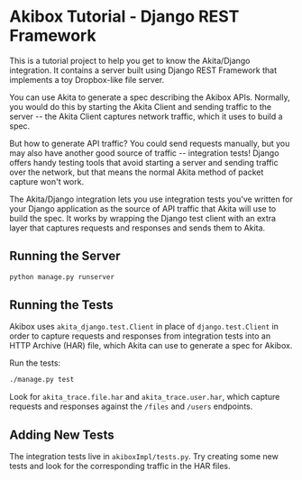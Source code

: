 # Akibox Tutorial - Django REST Framework

This is a tutorial project to help you get to know the Akita/Django
integration.  It contains a server built using Django REST Framework that
implements a toy Dropbox-like file server.

You can use Akita to generate a spec describing the Akibox APIs.  Normally, you
would do this by starting the Akita Client and sending traffic to the server --
the Akita Client captures network traffic, which it uses to build a spec.

But how to generate API traffic?  You could send requests manually, but you may
also have another good source of traffic -- integration tests!  Django offers
handy testing tools that avoid starting a server and sending traffic over the
network, but that means the normal Akita method of packet capture won't work. 

The Akita/Django integration lets you use integration tests you've written for
your Django application as the source of API traffic that Akita will use to
build the spec.  It works by wrapping the Django test client with an extra
layer that captures requests and responses and sends them to Akita.

## Running the Server

```bash
python manage.py runserver
```

## Running the Tests

Akibox uses `akita_django.test.Client` in place of `django.test.Client` in
order to capture requests and responses from integration tests into an HTTP
Archive (HAR) file, which Akita can use to generate a spec for Akibox.

Run the tests:
```bash
./manage.py test
```

Look for `akita_trace.file.har` and `akita_trace.user.har`, which capture
requests and responses against the `/files` and `/users` endpoints.

## Adding New Tests

The integration tests live in `akiboxImpl/tests.py`.  Try creating some new
tests and look for the corresponding traffic in the HAR files.
